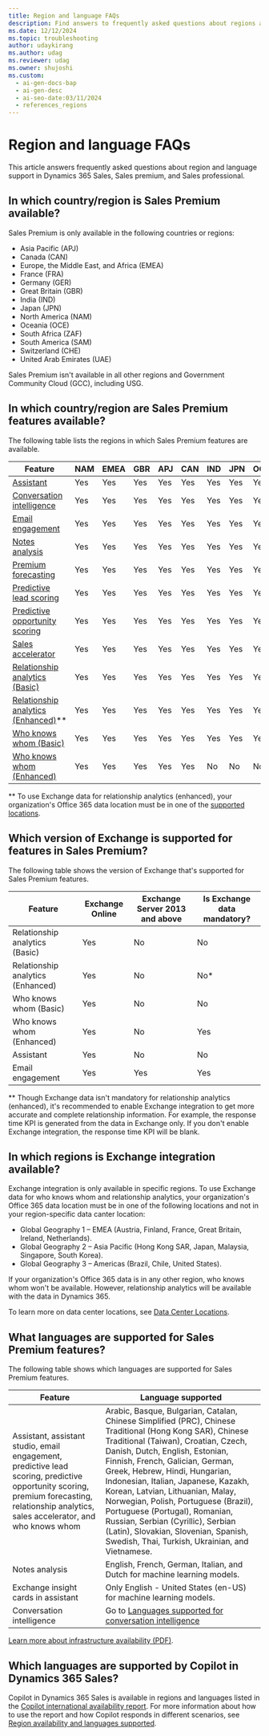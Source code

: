 ```yaml
---
title: Region and language FAQs
description: Find answers to frequently asked questions about regions and languages.
ms.date: 12/12/2024
ms.topic: troubleshooting
author: udaykirang
ms.author: udag
ms.reviewer: udag
ms.owner: shujoshi
ms.custom:
  - ai-gen-docs-bap
  - ai-gen-desc
  - ai-seo-date:03/11/2024
  - references_regions
---
```


# Region and language FAQs

This article answers frequently asked questions about region and language support in Dynamics 365 Sales, Sales premium, and Sales professional.

## In which country/region is Sales Premium available? 
  
Sales Premium is only available in the following countries or regions:

- Asia Pacific (APJ)
- Canada (CAN)
- Europe, the Middle East, and Africa (EMEA)
- France (FRA)
- Germany (GER)
- Great Britain (GBR)
- India (IND)
- Japan (JPN)
- North America (NAM)
- Oceania (OCE)
- South Africa (ZAF)
- South America (SAM)
- Switzerland (CHE)  
- United Arab Emirates (UAE)

Sales Premium isn't available in all other regions and Government Community Cloud (GCC), including USG. 

## In which country/region are Sales Premium features available?

The following table lists the regions in which Sales Premium features are available.

| Feature | NAM | EMEA | GBR | APJ | CAN | IND | JPN | OCE | CHE | FRA | GER | SAM | ZAF | UAE |
|---------|-----|------|-----|-----|-----|-----|-----|-----|-----|-----|-----|-----|-----|-----|
| [Assistant](assistant.md) | Yes | Yes | Yes | Yes | Yes | Yes | Yes | Yes | Yes | Yes | Yes | Yes | Yes | Yes |
| [Conversation intelligence](dynamics365-sales-insights-app.md) | Yes | Yes | Yes | Yes | Yes | Yes | Yes | Yes | Yes | Yes | Yes | Yes | Yes | Yes |
| [Email engagement](email-engagement.md) | Yes | Yes | Yes | Yes | Yes | Yes | Yes | Yes | Yes | Yes | No | Yes | Yes | Yes |
| [Notes analysis](notes-analysis.md) | Yes | Yes | Yes | Yes | Yes | Yes | Yes | Yes | Yes | Yes | Yes | Yes | Yes | Yes |
| [Premium forecasting](configure-premium-forecasting.md) | Yes | Yes | Yes | Yes | Yes | Yes | Yes | Yes | Yes | No | No | Yes | Yes | Yes |
| [Predictive lead scoring](work-predictive-lead-scoring.md) | Yes | Yes | Yes | Yes | Yes | Yes | Yes | Yes | Yes | Yes | Yes | Yes | Yes | Yes |
| [Predictive opportunity scoring](work-predictive-opportunity-scoring.md)  | Yes | Yes | Yes | Yes | Yes | Yes | Yes | Yes | Yes | Yes | Yes | Yes | Yes | Yes |
| [Sales accelerator](digital-selling-sales-accelerator.md) | Yes | Yes | Yes | Yes | Yes | Yes | Yes | Yes | Yes | Yes | Yes | Yes | Yes | Yes |
| [Relationship analytics (Basic)](relationship-analytics-overview.md#basic-relationship-insights) | Yes | Yes | Yes | Yes | Yes | Yes | Yes | Yes | Yes | Yes | Yes | Yes | Yes | Yes |
| [Relationship analytics (Enhanced)](relationship-analytics-overview.md#enhanced-relationship-insights)** | Yes | Yes | Yes | Yes | Yes | Yes | Yes | Yes | Yes | Yes | Yes | Yes | Yes | Yes |
| [Who knows whom (Basic)](who-knows-whom.md#basic-who-knows-whom-information) | Yes | Yes | Yes | Yes | Yes | Yes | Yes | Yes | Yes | Yes | Yes | Yes | Yes | Yes |
| [Who knows whom (Enhanced)](who-knows-whom.md#enhanced-who-knows-whom-information) | Yes | Yes | Yes | Yes | Yes | No | No | No | No | Yes | No | No | No | No |

** To use Exchange data for relationship analytics (enhanced), your organization's Office 365 data location must be in one of the [supported locations](#in-which-regions-is-exchange-integration-available). 

## Which version of Exchange is supported for features in Sales Premium?

The following table shows the version of Exchange that's supported for Sales Premium features.

| Feature | Exchange Online | Exchange Server 2013 and above | Is Exchange data mandatory? |
|---------|-----------------|--------------------------------|-----------------------|
| Relationship analytics (Basic) | Yes | No | No |
| Relationship analytics (Enhanced) | Yes | No | No* |
| Who knows whom (Basic)| Yes | No | No |
| Who knows whom (Enhanced)| Yes | No | Yes |
| Assistant | Yes | No | No |
| Email engagement | Yes | Yes | Yes |

** Though Exchange data isn't mandatory for relationship analytics (enhanced), it's recommended to enable Exchange integration to get more accurate and complete relationship information. For example, the response time KPI is generated from the data in Exchange only. If you don't enable Exchange integration, the response time KPI will be blank.

## In which regions is Exchange integration available?

Exchange integration is only available in specific regions. To use Exchange data for who knows whom and relationship analytics, your organization's Office 365 data location must be in one of the following locations and not in your region-specific data canter location:

- Global Geography 1 – EMEA (Austria, Finland, France, Great Britain, Ireland, Netherlands).
- Global Geography 2 – Asia Pacific	(Hong Kong SAR, Japan, Malaysia, Singapore, South Korea).
- Global Geography 3 – Americas (Brazil, Chile, United States).<br>

If your organization's Office 365 data is in any other region, who knows whom won't be available. However, relationship analytics will be available with the data in Dynamics 365.

To learn more on data center locations, see [Data Center Locations](/microsoft-365/enterprise/o365-data-locations?view=o365-worldwide#data-center-locations&preserve-view=true).

## What languages are supported for Sales Premium features?

The following table shows which languages are supported for Sales Premium features.

| Feature | Language supported |
|---------|--------------------|
| Assistant, assistant studio, email engagement, predictive lead scoring, predictive opportunity scoring, premium forecasting, relationship analytics, sales accelerator, and who knows whom | Arabic, Basque, Bulgarian, Catalan, Chinese Simplified (PRC), Chinese Traditional (Hong Kong SAR), Chinese Traditional (Taiwan), Croatian, Czech, Danish, Dutch, English, Estonian, Finnish, French, Galician, German, Greek, Hebrew, Hindi, Hungarian, Indonesian, Italian, Japanese, Kazakh, Korean, Latvian, Lithuanian, Malay, Norwegian, Polish, Portuguese (Brazil), Portuguese (Portugal), Romanian, Russian, Serbian (Cyrillic), Serbian (Latin), Slovakian, Slovenian, Spanish, Swedish, Thai, Turkish, Ukrainian, and Vietnamese. |
| Notes analysis | English, French, German, Italian, and Dutch for machine learning models. |
| Exchange insight cards in assistant | Only English - United States (en-US) for machine learning models. |
| Conversation intelligence | Go to [Languages supported for conversation intelligence](language-support-conversation-intelligence.md) |

[Learn more about infrastructure availability (PDF)](https://aka.ms/dynamics_365_international_availability_deck).

## Which languages are supported by Copilot in Dynamics 365 Sales?

Copilot in Dynamics 365 Sales is available in regions and languages listed in the [Copilot international availability report](https://releaseplans.microsoft.com/availability-reports/?report=copilotfeaturereport). For more information about how to use the report and how Copilot responds in different scenarios, see [Region availability and languages supported](copilot-overview.md#region-availability-and-languages-supported).